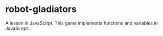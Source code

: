 # robot-gladiators

A lesson in JavaScript.  This game implements functions and variables in JavaScript.